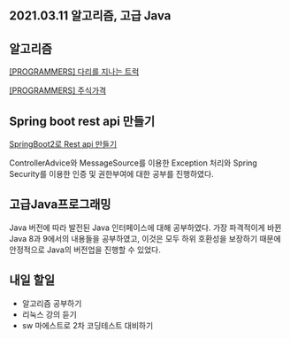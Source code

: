 ## 2021.03.11 알고리즘, 고급 Java

## 알고리즘

[[PROGRAMMERS] 다리를 지나는 트럭](https://hyeonic.tistory.com/164)

[[PROGRAMMERS] 주식가격](https://hyeonic.tistory.com/165)

## Spring boot rest api 만들기

[SpringBoot2로 Rest api 만들기](https://daddyprogrammer.org/post/series/springboot2-make-rest-api/)

ControllerAdvice와 MessageSource를 이용한 Exception 처리와 Spring Security를 이용한 인증 및 권한부여에 대한 공부를 진행하였다. 

## 고급Java프로그래밍

Java 버전에 따라 발전된 Java 인터페이스에 대해 공부하였다. 가장 파격적이게 바뀐 Java 8과 9에서의 내용들을 공부하였고, 이것은 모두 하위 호환성을 보장하기 때문에 안정적으로 Java의 버전업을 진행할 수 있었다.

## 내일 할일
 - 알고리즘 공부하기
 - 리눅스 강의 듣기
 - sw 마에스트로 2차 코딩테스트 대비하기